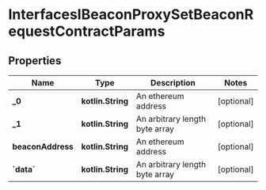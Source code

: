 
# InterfacesIBeaconProxySetBeaconRequestContractParams

## Properties
Name | Type | Description | Notes
------------ | ------------- | ------------- | -------------
**_0** | **kotlin.String** | An ethereum address |  [optional]
**_1** | **kotlin.String** | An arbitrary length byte array |  [optional]
**beaconAddress** | **kotlin.String** | An ethereum address |  [optional]
**&#x60;data&#x60;** | **kotlin.String** | An arbitrary length byte array |  [optional]



